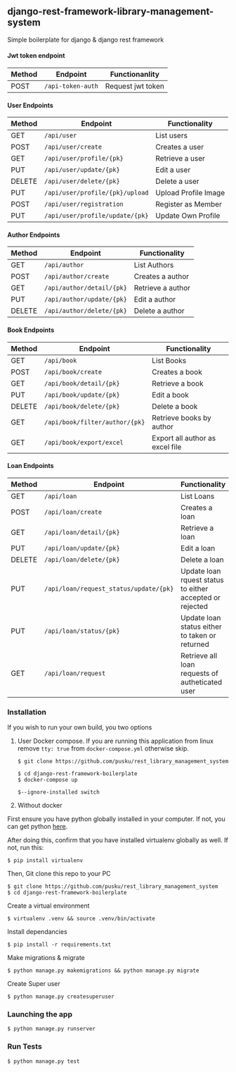 ## django-rest-framework-library-management-system
Simple boilerplate for django & django rest framework

 
#### Jwt token endpoint
Method | Endpoint | Functionanlity
--- | --- | ---
POST | `/api-token-auth` | Request jwt token

#### User Endpoints

Method | Endpoint | Functionality
--- | --- | ---
GET | `/api/user` | List users
POST | `/api/user/create` | Creates a user
GET | `/api/user/profile/{pk}` | Retrieve a user
PUT | `/api/user/update/{pk}` | Edit a user
DELETE | `/api/user/delete/{pk}` | Delete a user
PUT | `/api/user/profile/{pk}/upload` | Upload Profile Image
POST | `/api/user/registration` | Register as Member
PUT | `/api/user/profile/update/{pk}` | Update Own Profile

#### Author Endpoints

Method | Endpoint | Functionality
--- | --- | ---
GET | `/api/author` | List Authors
POST | `/api/author/create` | Creates a author
GET | `/api/author/detail/{pk}` | Retrieve a author
PUT | `/api/author/update/{pk}` | Edit a author
DELETE | `/api/author/delete/{pk}` | Delete a author

#### Book Endpoints

Method | Endpoint | Functionality
--- | --- | ---
GET | `/api/book` | List Books
POST | `/api/book/create` | Creates a book
GET | `/api/book/detail/{pk}` | Retrieve a book
PUT | `/api/book/update/{pk}` | Edit a book
DELETE | `/api/book/delete/{pk}` | Delete a book
GET | `/api/book/filter/author/{pk}` | Retrieve books by author
GET | `/api/book/export/excel` | Export all author as excel file

#### Loan Endpoints

Method | Endpoint | Functionality
--- | --- | ---
GET | `/api/loan` | List Loans
POST | `/api/loan/create` | Creates a loan
GET | `/api/loan/detail/{pk}` | Retrieve a loan
PUT | `/api/loan/update/{pk}` | Edit a loan
DELETE | `/api/loan/delete/{pk}` | Delete a loan
PUT | `/api/loan/request_status/update/{pk}` | Update loan rquest status to either accepted or rejected
PUT | `/api/loan/status/{pk}` | Update loan status either to taken or returned
GET | `/api/loan/request` | Retrieve all loan requests of autheticated user

### Installation 
If you wish to run your own build, you two options
 1. User Docker compose.
    If you are running this application from linux remove `tty: true` from `docker-compose.yml` otherwise skip.
    
    `$ git clone https://github.com/pusku/rest_library_management_system`
    
    `$ cd django-rest-framework-boilerplate`    
    `$ docker-compose up`
    
     `$--ignore-installed switch`
 2. Without docker
 
First ensure you have python globally installed in your computer. If not, you can get python [here](python.org).

After doing this, confirm that you have installed virtualenv globally as well. If not, run this:

    $ pip install virtualenv
Then, Git clone this repo to your PC

    $ git clone https://github.com/pusku/rest_library_management_system
    $ cd django-rest-framework-boilerplate
Create a virtual environment

    $ virtualenv .venv && source .venv/bin/activate
Install dependancies

    $ pip install -r requirements.txt
Make migrations & migrate

    $ python manage.py makemigrations && python manage.py migrate
Create Super user
    
    $ python manage.py createsuperuser

### Launching the app
    $ python manage.py runserver

### Run Tests
    $ python manage.py test

